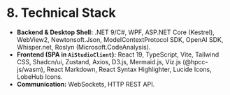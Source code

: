 ﻿# 8. Technical Stack

*   **Backend & Desktop Shell:** .NET 9/C#, WPF, ASP.NET Core (Kestrel), WebView2, Newtonsoft.Json, ModelContextProtocol SDK, OpenAI SDK, Whisper.net, Roslyn (Microsoft.CodeAnalysis).
*   **Frontend (SPA in `AiStudioClient`):** React 19, TypeScript, Vite, Tailwind CSS, Shadcn/ui, Zustand, Axios, D3.js, Mermaid.js, Viz.js (@hpcc-js/wasm), React Markdown, React Syntax Highlighter, Lucide Icons, LobeHub Icons.
*   **Communication:** WebSockets, HTTP REST API.